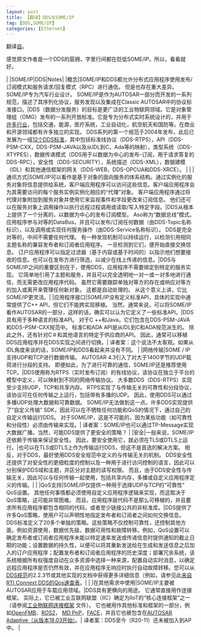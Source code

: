```yaml
---
layout: post
title: 【翻译】DDS与SOME/IP
tag: [DDS,SOME/IP]
categories: [Ethernet]
---
```


翻译[自](https://stackoverflow.com/questions/51182471/whats-the-difference-between-dds-and-some-ip)。

感觉原文作者是一个DDS的扈拥，字里行间都在贬低SOME/IP。所以，看看就好。

<!--break-->

| |SOME/IP|DDS|Notes|
|概念|SOME/IP和DDS都允许分布式应用程序使用发布/订阅模式和服务请求/回复模式（RPC）进行通信。 但是也存在重大差异。 SOME/IP专为汽车行业设计。 SOME/IP是作为AUTOSAR一部分而开发的一系列规范，描述了其序列化协议，服务发现以及集成在Classic AUTOSAR中的协议标准接口。|DDS（数据分发服务）的目标是更广泛的工业物联网领域。它是对象管理组（OMG）发布的一系列开放标准。它是专为分布式实时系统设计的，并用于[许多行业](http://portals.omg.org/dds/who-is-using-dds-2)，包括交通，能源，医疗系统，工业自动化，航空航天和国防等。在商业和开源领域都有许多独立的实现。 DDS系列的第一个规范于2004年发布，此后已发展为一组[12个DDS标准](http://portals.omg.org/dds/omg-dds-standard/)，其中包括标准线协议（DDS-RTPS），API（DDS-PSM-CXX，DDS-PSM-JAVA以及从IDL到C，Ada等的映射），类型系统（DDS-XTYPES），数据传递模式（DDS用于以数据为中心的发布-订阅，用于请求答复的DDS-RPC），安全性（DDS-SECURITY），系统描述（DDS-XML），数据建模（IDL）和其他通信框架的网关（DDS-WEB，DDS-OPCUA和DDS-XRCE）。 | |
|通讯方式|SOME/IP可以看作是基于对象的面向服务的体系结构。通过实例化的服务对象将信息提供给系统，客户端应用程序可以访问这些信息。客户端应用程序会为其需要访问的每个服务实例实例化相应的“代理”对象。 客户端应用程序通过将代理对象附加到服务对象并使用它来监视事件和字段更改来订阅信息。 他们还可以在服务对象上调用操作以执行远程过程调用或读取/写入特定字段。|DDS从根本上提供了一个分离的，以数据为中心的发布订阅模型。 Aso称为“数据总线”模式。 应用程序参与对等的DataBus，并且可以发布/订阅任何数据（由DDS-Topic名称标识），以及调用或实现任何服务操作（由DDS-Service名称标识）。 DDS是完全对等的，中间不需要任何代理。 有一种发现机制可以持续运行，以检测引用相同主题名称的兼容发布者和订阅者应用程序。 一旦检测到它们，便开始直接交换信息。 订户应用程序可以指定过滤器（基于内容或基于时间的）以指示他们想要接收的信息。也可以在发布方进行筛选，以减少在线上传递的信息。|DDS与SOME/IP之间的重要区别在于，使用DDS，应用程序不需要绑定到特定的服务实现。 它简单地引用了主题和服务，并且可以完全透明地一对一或一对多地进行通信，而无需更改应用程序代码。 虽然它需要跟踪单独对等方的存在或响应对等方的加入或离开来管理任何新对象。 这都是自动处理的。 从这个意义上讲，它比SOME/IP更灵活。|
|应用程序接口|SOME/IP没有定义标准API，具体的实现中通常提供了C++ API，但它们不能跨实现移植。 当然，通常来说，可以将SOME/IP看作AUTOSAR的一部分，这样的话，确实可以认为它定义了一些标准API。|DDS具有用于多种语言的标准API。 对于C ++和Java，它们包含在DDS-PSM-JAVA和DDS-PSM-CXX规范中。 标准C和ADA API是从IDL到C和ADA规范派生的。 除此之外，还有针对C＃和其他语言的特定于供应商的API。 因此，通常可以移植DDS应用程序并在DDS实现之间进行切换。| 译者案：这个说法不太客观。如果从IDL角度来谈的话，SOME/IP和DDS看起来并没有不同。 |
|网络传输|SOME / IP支持UDP和TCP进行数据传输。 AUTOSAR 4.3引入了对大于1400字节的UDP载荷进行分段的支持。 即便如此，为了进行可靠的通信，SOME/IP还是推荐使用TCP。|DDS使用称为RTPS（实时发布订阅）的有线协议，该协议在独立于平台的模型中定义，可以映射到不同的网络传输协议。 大多数DDS（DDS-RTPS）实现至少支持UDP，TCP和共享内存。 RTPS实现了与传输无关的可靠性和分段协议，该协议可在任何传输之上运行，包括带有多播的UDP。 因此，使用DDS可以通过多播UDP处理大数据和可靠数据。 SOME/IP无法做到这一点。许多DDS实现提供了“自定义传输” SDK，因此可以在不牺牲任何功能和QoS的情况下，通过自己的自定义传输运行DDS。 对于SOME/IP，这是不可能的，因为某些功能（如可靠性和分段性）必须由传输来实现。| 译者案：SOME/IP也可以通过TP-Message实现大数据广播。当然，可能DDS提供了更安全的策略？ |
|安全|一般来说，SOME/IP还依赖于传输来保证安全性。 因此，要安全使用它，就必须在TLS或DTLS上运行。|也可以在TLS或DTLS上作为传输运行DDS，但这不是首选的解决方案。 相反，对于DDS，最好使用DDS安全规范中定义的与传输无关的机制。 DDS安全性还提供了对安全性的更细粒度的控制以及一种用于进行访问控制的语言，因此可以分别保护DDS域和主题，并区分对主题的读写权限。 而且，由于DDS安全性与传输无关，因此可以与任何传输一起使用，包括共享内存，多播或自定义应用程序定义的传输。| |
|QoS支持|SOME/IP仅提供一种用于选择UDP与TCP的“可靠性” QoS设置。 其他任何事情都必须使用自定义应用程序逻辑来实现，而这取决于QoS策略，这可能非常困难。 而且，应用程序层代码不是那么可移植的，并且要求所有应用程序都包含相同的代码，或者至少链接公共的非标准库。|DDS提供了许多QoS策略，使用户可以声明性地指定发布者和订阅者之间如何交换信息。 DDS标准定义了20多个单独的策略。这些策略不仅控制可靠性，还控制其他方面，例如资源使用，数据优先级，数据可用性和故障转移。例如，QoS设置可以确定发布者或订阅者应用程序未能以特定速率发送或传递信息时提供通知的截止日期的功能；设置数据的持久性，以便可以将其重新发送给在生成和发送信息之后加入的订户应用程序；配置发布者和订阅者应用程序的历史深度；部署冗余系统，该系统根据所有权强度自动在众多资源中选择一种来源，配置自动实时消息，以确定远程应用程序是否仍然有效，并在应用程序无响应时执行自动故障转移。您可以从[DDS规范](https://www.omg.org/spec/DDS/1.4/PDF)的2.2.3节或其他实现的文档中获得更多详细信息（例如，请参见此[来自RTI Connext DDS的Qos速查表](https://community.rti.com/static/documentation/connext-dds/5.3.1/doc/manuals/connext_dds/RTI_ConnextDDS_CoreLibraries_QoS_Reference_Guide.pdf)。| |
|在其他需求中使用|SOME/IP主要被AUTOSAR应用于车载应用领域。|DDS具有更横向的用途。 它通常直接用作连接框架。 实际上，它已被工业互联网联盟（IIC）确定为IIoT的“核心连接框架”之一（请参阅[工业物联网连接框架](https://www.iiconsortium.org/IICF.htm) 文件）。 它也被用作其他标准和框架的一部分，例如[OpenFMB](https://openfmb.github.io/)、[ROS2](https://github.com/ros2/ros2/wiki)， [MD PnP](http://www.mdpnp.org/)，[FACE](https://www.opengroup.us/face/)，并且它也被包含在[AUTOSAR Adaptive（从版本18.03开始）](https://www.autosar.org/standards/adaptive-platform/adaptive-platform-1803/)。| 译者案：DDS至今（R20-11）还未被加入到AP中。 |

